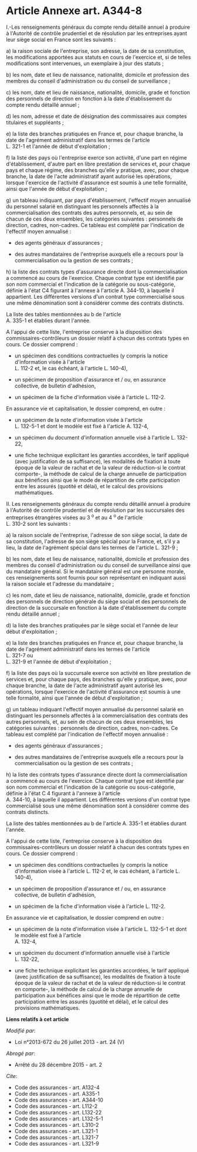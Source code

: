 # Article Annexe art. A344-8

I.-Les renseignements généraux du compte rendu détaillé annuel à produire à l'Autorité de contrôle prudentiel et de
résolution par les entreprises ayant leur siège social en France sont les suivants : 

a) la raison sociale de l'entreprise, son adresse, la date de sa constitution, les modifications apportées aux statuts en
cours de l'exercice et, si de telles modifications sont intervenues, un exemplaire à jour des statuts ; 

b) les nom, date et lieu de naissance, nationalité, domicile et profession des membres du conseil d'administration ou du
conseil de surveillance ; 

c) les nom, date et lieu de naissance, nationalité, domicile, grade et fonction des personnels de direction en fonction à la
date d'établissement du compte rendu détaillé annuel ; 

d) les nom, adresse et date de désignation des commissaires aux comptes titulaires et suppléants ; 

e) la liste des branches pratiquées en France et, pour chaque branche, la date de l'agrément administratif dans les termes de
l'article  
L. 321-1 et l'année de début d'exploitation ; 

f) la liste des pays où l'entreprise exerce son activité, d'une part en régime d'établissement, d'autre part en libre
prestation de services et, pour chaque pays et chaque régime, des branches qu'elle y pratique, avec, pour chaque branche, la
date de l'acte administratif ayant autorisé les opérations, lorsque l'exercice de l'activité d'assurance est soumis à une
telle formalité, ainsi que l'année de début d'exploitation ; 

g) un tableau indiquant, par pays d'établissement, l'effectif moyen annualisé du personnel salarié en distinguant les
personnels affectés à la commercialisation des contrats des autres personnels, et, au sein de chacun de ces deux ensembles,
les catégories suivantes : personnels de direction, cadres, non-cadres. Ce tableau est complété par l'indication de
l'effectif moyen annualisé :

- des agents généraux d'assurances ;

- des autres mandataires de l'entreprise auxquels elle a recours pour la commercialisation ou la gestion de ses contrats ; 

h) la liste des contrats types d'assurance directe dont la commercialisation a commencé au cours de l'exercice. Chaque
contrat type est identifié par son nom commercial et l'indication de la catégorie ou sous-catégorie, définie à l'état C4
figurant à l'annexe à l'article  A. 344-10, à laquelle il appartient. Les différentes versions d'un contrat type
commercialisé sous une même dénomination sont à considérer comme des contrats distincts. 

La liste des tables mentionnées au b de l'article  
A. 335-1 et établies durant l'année.

A l'appui de cette liste, l'entreprise conserve à la disposition des commissaires-contrôleurs un dossier relatif à chacun des
contrats types en cours. Ce dossier comprend :

- un spécimen des conditions contractuelles (y compris la notice d'information visée à l'article  
L. 112-2 et, le cas échéant, à l'article L. 140-4),

- un spécimen de proposition d'assurance et / ou, en assurance collective, de bulletin d'adhésion,

- un spécimen de la fiche d'information visée à l'article  L. 112-2. 

En assurance vie et capitalisation, le dossier comprend, en outre :

- un spécimen de la note d'information visée à l'article  
L. 132-5-1 et dont le modèle est fixé à l'article  A. 132-4,

- un spécimen du document d'information annuelle visé à l'article  L. 132-22,

- une fiche technique explicitant les garanties accordées, le tarif appliqué (avec justification de sa suffisance), les
modalités de fixation à toute époque de la valeur de rachat et de la valeur de réduction-si le contrat comporte-, la méthode
de calcul de la charge annuelle de participation aux bénéfices ainsi que le mode de répartition de cette participation entre
les assurés (quotité et délai), et le calcul des provisions mathématiques. 

II. Les renseignements généraux du compte rendu détaillé annuel à produire à l'Autorité de contrôle prudentiel et de
résolution par les succursales des entreprises étrangères visées au 3 
  <sup>o </sup>et au 4 
  <sup>o </sup>de l'article  
L. 310-2 sont les suivants : 

a) la raison sociale de l'entreprise, l'adresse de son siège social, la date de sa constitution, l'adresse de son siège
spécial pour la France, et, s'il y a lieu, la date de l'agrément spécial dans les termes de l'article  L. 321-9 ; 

b) les nom, date et lieu de naissance, nationalité, domicile et profession des membres du conseil d'administration ou du
conseil de surveillance ainsi que du mandataire général. Si le mandataire général est une personne morale, ces renseignements
sont fournis pour son représentant en indiquant aussi la raison sociale et l'adresse du mandataire ; 

c) les nom, date et lieu de naissance, nationalité, domicile, grade et fonction des personnels de direction générale du siège
social et des personnels de direction de la succursale en fonction à la date d'établissement du compte rendu détaillé
annuel ; 

d) la liste des branches pratiquées par le siège social et l'année de leur début d'exploitation ; 

e) la liste des branches pratiquées en France et, pour chaque branche, la date de l'agrément administratif dans les termes de
l'article  
L. 321-7 ou  
L. 321-9 et l'année de début d'exploitation ; 

f) la liste des pays où la succursale exerce son activité en libre prestation de services et, pour chaque pays, des branches
qu'elle y pratique, avec, pour chaque branche, la date de l'acte administratif ayant autorisé les opérations, lorsque
l'exercice de l'activité d'assurance est soumis à une telle formalité, ainsi que l'année de début d'exploitation ; 

g) un tableau indiquant l'effectif moyen annualisé du personnel salarié en distinguant les personnels affectés à la
commercialisation des contrats des autres personnels, et, au sein de chacun de ces deux ensembles, les catégories suivantes :
personnels de direction, cadres, non-cadres. Ce tableau est complété par l'indication de l'effectif moyen annualisé :

- des agents généraux d'assurances ;

- des autres mandataires de l'entreprise auxquels elle a recours pour la commercialisation ou la gestion de ses contrats ; 

h) la liste des contrats types d'assurance directe dont la commercialisation a commencé au cours de l'exercice. Chaque
contrat type est identifié par son nom commercial et l'indication de la catégorie ou sous-catégorie, définie à l'état C 4
figurant à l'annexe à l'article  
A. 344-10, à laquelle il appartient. Les différentes versions d'un contrat type commercialisé sous une même dénomination sont
à considérer comme des contrats distincts. 

La liste des tables mentionnées au b de l'article  A. 335-1 et établies durant l'année.

A l'appui de cette liste, l'entreprise conserve à la disposition des commissaires-contrôleurs un dossier relatif à chacun des
contrats types en cours. Ce dossier comprend :

- un spécimen des conditions contractuelles (y compris la notice d'information visée à l'article  L. 112-2 et, le cas
échéant, à l'article L. 140-4),

- un spécimen de proposition d'assurance et / ou, en assurance collective, de bulletin d'adhésion,

- un spécimen de la fiche d'information visée à l'article  L. 112-2. 

En assurance vie et capitalisation, le dossier comprend en outre :

- un spécimen de la note d'information visée à l'article  L. 132-5-1 et dont le modèle est fixé à l'article  
A. 132-4,

- un spécimen du document d'information annuelle visé à l'article  
L. 132-22,

- une fiche technique explicitant les garanties accordées, le tarif appliqué (avec justification de sa suffisance), les
modalités de fixation à toute époque de la valeur de rachat et de la valeur de réduction-si le contrat en comporte-, la
méthode de calcul de la charge annuelle de participation aux bénéfices ainsi que le mode de répartition de cette
participation entre les assurés (quotité et délai), et le calcul des provisions mathématiques.

**Liens relatifs à cet article**

_Modifié par_:

  - Loi n°2013-672 du 26 juillet 2013 - art. 24 (V)

_Abrogé par_:

  - Arrêté du 28 décembre 2015 - art. 2

_Cite_:

  - Code des assurances - art. A132-4
  - Code des assurances - art. A335-1
  - Code des assurances - art. A344-10
  - Code des assurances - art. L112-2
  - Code des assurances - art. L132-22
  - Code des assurances - art. L132-5-1
  - Code des assurances - art. L310-2
  - Code des assurances - art. L321-1
  - Code des assurances - art. L321-7
  - Code des assurances - art. L321-9
